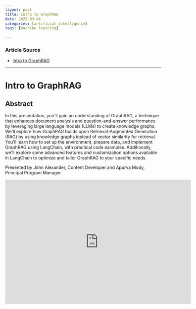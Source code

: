 ```yaml
---
layout: post
title: Intro to GraphRAG
date: 2025-03-04
categories: [artificial intelligence]
tags: [machine learning]

---
```


### Article Source


* [Intro to GraphRAG](https://www.youtube.com/watch?v=f6pUqDeMiG0)

---


# Intro to GraphRAG

## Abstract

In this presentation, you'll gain an understanding of GraphRAG, a technique that enhances document analysis and question-and-answer performance by leveraging large language models (LLMs) to create knowledge graphs. We'll explore how GraphRAG builds upon Retrieval-Augmented Generation (RAG) by using knowledge graphs instead of vector similarity for retrieval. You'll learn how to set up the environment, prepare data, and implement GraphRAG using LangChain, with practical code examples. Additionally, we'll explore some advanced features and customization options available in LangChain to optimize and tailor GraphRAG to your specific needs.


Presented by John Alexander, Content Developer and Apurva Mody, Principal Program Manager

<iframe width="600" height="400" src="https://www.youtube.com/embed/f6pUqDeMiG0?si=R8hEeyYC-ELUjCiM" title="YouTube video player" frameborder="0" allow="accelerometer; autoplay; clipboard-write; encrypted-media; gyroscope; picture-in-picture; web-share" referrerpolicy="strict-origin-when-cross-origin" allowfullscreen></iframe>